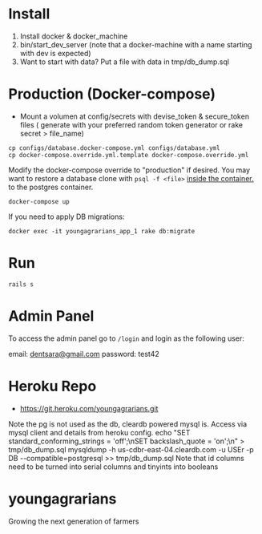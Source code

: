 Install
=======

1. Install docker & docker_machine
2. bin/start_dev_server (note that a docker-machine with a name starting with dev is expected)
3. Want to start with data?  Put a file with data in tmp/db_dump.sql

Production (Docker-compose)
=========

- Mount a volumen at config/secrets with devise_token & secure_token files ( generate with your preferred random token generator or rake secret > file_name)

```
cp configs/database.docker-compose.yml configs/database.yml
cp docker-compose.override.yml.template docker-compose.override.yml
```

Modify the docker-compose override to "production" if desired.
You may want to restore a database clone with `psql -f <file>` [inside the container.](https://hub.docker.com/_/postgres/) to the postgres container.

```
docker-compose up
```

If you need to apply DB migrations:
```
docker exec -it youngagrarians_app_1 rake db:migrate
```

Run
====

    rails s

Admin Panel
===========

To access the admin panel go to `/login` and login as the following user:

email: dentsara@gmail.com
password: test42

Heroku Repo
===========
- https://git.heroku.com/youngagrarians.git

Note the pg is not used as the db, cleardb powered mysql is.  Access via mysql client and details from heroku config.
echo "SET standard_conforming_strings = 'off';\nSET backslash_quote = 'on';\n" > tmp/db_dump.sql
mysqldump -h us-cdbr-east-04.cleardb.com -u USEr -p DB  --compatible=postgresql >> tmp/db_dump.sql
Note that id columns need to be turned into serial columns and tinyints into booleans

youngagrarians
==============

Growing the next generation of farmers
